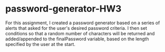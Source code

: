 # password-generator-HW3

For this assignment, I created a password generator based on a series of alerts that asked for the user's desired password criteria. 
I then set conditions so that a random number of characters will be returned and added/appended to the finalPassword variable, based on the length specified by the user at the start. 



